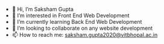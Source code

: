 - 👋 Hi, I’m Saksham Gupta
- 👀 I’m interested in Front End Web Development
- 🌱 I’m currently learning Back End Web Development
- 💞️ I’m looking to collaborate on any website development 
- 📫 How to reach me: saksham.gupta2020@vitbhopal.ac.in

<!---
Saksham20BCE10288/Saksham20BCE10288 is a ✨ special ✨ repository because its `README.md` (this file) appears on your GitHub profile.
You can click the Preview link to take a look at your changes.
--->
